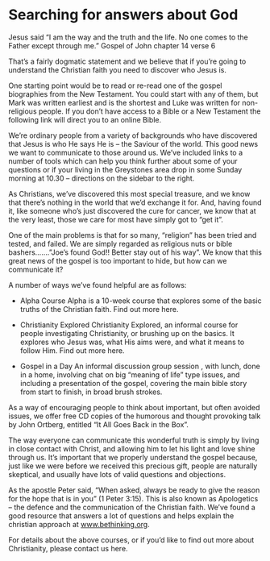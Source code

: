 # Searching for answers about God
Jesus said “I am the way and the truth and the life.  No one comes to the Father except through me.” Gospel of John chapter 14 verse 6

That’s a fairly dogmatic statement and we believe that if you’re going to understand the Christian faith you need to discover who Jesus is.

One starting point would be to read or re-read one of the gospel biographies from the New Testament.  You could start with any of them, but Mark was written earliest and is the shortest and Luke was written for non-religious people.  If you don’t have access to a Bible or a New Testament the following link will direct you to an online Bible.

We’re ordinary people from a variety of backgrounds who have discovered that Jesus is who He says He is – the Saviour of the world.  This good news we want to communicate to those around us.  We’ve included links to a number of tools which can help you think further about some of your questions or if your living in the Greystones area drop in some Sunday morning at 10.30 – directions on the sidebar to the right.

As Christians, we’ve discovered this most special treasure, and we know that there’s nothing in the world that we’d exchange it for. And, having found it, like someone who’s just discovered the cure for cancer, we know that at the very least, those we care for most have simply got to “get it”.

One of the main problems is that for so many, “religion” has been tried and tested, and failed. We are simply regarded as religious nuts or bible bashers…….”Joe’s found God!! Better stay out of his way”.
We know that this great news of the gospel is too important to hide, but how can we communicate it?

A number of ways we’ve found helpful are as follows:
- Alpha Course
  Alpha is a 10-week course that explores some of the basic truths of the Christian faith. Find out more here.

- Christianity Explored
  Christianity Explored, an informal course for people investigating Christianity, or brushing up on the basics. It explores who Jesus was, what His aims were, and what it means to follow Him. Find out more here.

- Gospel in a Day
  An informal discussion group session , with lunch, done in a home, involving chat on big “meaning of life” type issues, and including a presentation of the gospel, covering the main bible story from start to finish, in broad brush strokes.

As a way of encouraging people to think about important, but often avoided issues, we offer free CD copies of the humorous and thought provoking talk by John Ortberg, entitled “It All Goes Back in the Box”.

The way everyone can communicate this wonderful truth is simply by living in close contact with Christ, and allowing him to let his light and love shine through us.
It’s important that we properly understand the gospel because, just like we were before we received this precious gift, people are naturally skeptical, and usually have lots of valid questions and objections.

As the apostle Peter said, “When asked, always be ready to give the reason for the hope that is in you” (1 Peter 3:15). This is also known as Apologetics – the defence and the communication of the Christian faith. We’ve found a good resource that answers a lot of questions and helps explain the christian approach at www.bethinking.org.

For details about the above courses, or if you’d like to find out more about Christianity, please contact us here.